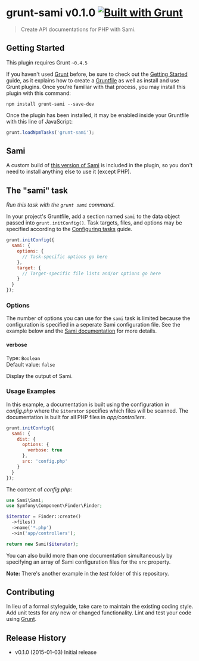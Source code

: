 # grunt-sami v0.1.0 [![Built with Grunt](https://cdn.gruntjs.com/builtwith.png)](http://gruntjs.com/)

> Create API documentations for PHP with Sami.

## Getting Started
This plugin requires Grunt `~0.4.5`

If you haven't used [Grunt](http://gruntjs.com/) before, be sure to check out
the [Getting Started](http://gruntjs.com/getting-started) guide, as it explains
how to create a [Gruntfile](http://gruntjs.com/sample-gruntfile) as well as
install and use Grunt plugins. Once you're familiar with that process, you may
install this plugin with this command:

```shell
npm install grunt-sami --save-dev
```

Once the plugin has been installed, it may be enabled inside your Gruntfile
with this line of JavaScript:

```js
grunt.loadNpmTasks('grunt-sami');
```

## Sami
A custom build of
[this version of Sami](https://github.com/FriendsOfPHP/Sami/tree/0d63f25ad740bffa3dde5278d4856578b4324ca9)
is included in the plugin, so you don't need to install anything else to use it
(except PHP).

## The "sami" task
*Run this task with the `grunt sami` command.*

In your project's Gruntfile, add a section named `sami` to the data object
passed into `grunt.initConfig()`. Task targets, files, and options may be
specified according to the
[Configuring tasks](http://gruntjs.com/configuring-tasks) guide.

```js
grunt.initConfig({
  sami: {
    options: {
      // Task-specific options go here
    },
    target: {
      // Target-specific file lists and/or options go here
    }
  }
});
```

### Options
The number of options you can use for the `sami` task is limited because the
configuration is specified in a seperate Sami configuration file. See the
example below and the
[Sami documentation](https://github.com/FriendsOfPHP/Sami/blob/master/README.rst)
for more details.

#### verbose
Type: `Boolean`  
Default value: `false`

Display the output of Sami.

### Usage Examples
In this example, a documentation is built using the configuration in
*config.php* where the `$iterator` specifies which files will be scanned. The
documentation is built for all PHP files in *app/controllers*.

```js
grunt.initConfig({
  sami: {
    dist: {
      options: {
        verbose: true
      },
      src: 'config.php'
    }
  }
});
```
The content of *config.php*:

```php
use Sami\Sami;
use Symfony\Component\Finder\Finder;

$iterator = Finder::create()
  ->files()
  ->name('*.php')
  ->in('app/controllers');

return new Sami($iterator);
```

You can also build more than one documentation simultaneously by specifying an
array of Sami configuration files for the `src` property.

**Note:** There's another example in the *test* folder of this repository.

## Contributing
In lieu of a formal styleguide, take care to maintain the existing coding
style. Add unit tests for any new or changed functionality. Lint and test your
code using [Grunt](http://gruntjs.com/).

## Release History
* v0.1.0 (2015-01-03) Initial release
